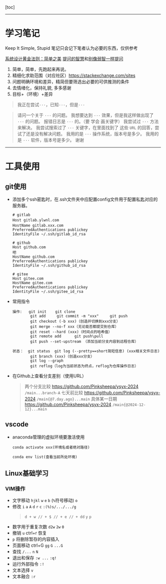 [toc]

---
# 学习笔记
Keep It Simple, Stupid
笔记只会记下笔者认为必要的东西，仅供参考

[系统设计黄金法则：简单之美](https://blog.sciencenet.cn/blog-414166-562616.html)
[提问的智慧](https://github.com/ryanhanwu/How-To-Ask-Questions-The-Smart-Way/blob/main/README-zh_CN.md#%E7%AC%AC%E4%BA%8C%E6%AD%A5%E4%BD%BF%E7%94%A8%E9%A1%B9%E7%9B%AE%E9%82%AE%E4%BB%B6%E5%88%97%E8%A1%A8)和[别像弱智一样提问](https://github.com/tangx/Stop-Ask-Questions-The-Stupid-Ways/tree/master)

1. 简单，简单，先跑起来再说。
2. 精细化求助范围（对应社区）https://stackexchange.com/sites
3. 问题明确环境和差异，精简但要筛选出必要的可供推测的条件
4. 去情绪化，保持礼貌,  多多感谢
5. 目标+（环境）+差异
> 我正在尝试`···`，已知`···`，但是`···`

>请问一个关于 `···` 的问题。
我想要达到 `···` 效果，但是我这样做出现了 `···` 的问题。
报错日志是 `···` 的。（要 学会 画关键字）
我尝试过 `···` 方法来解决。
我尝试搜索过了 `···` 关键字，在里面找到了 这些 `URL` 的回答，尝试了还是没有解决问题。
我用的是 `···` 操作系统，版本号是多少。
我用的是 `···` 软件，版本号是多少。
谢谢

---
# 工具使用

## git使用

- 添加多个ssh密匙时，在.ssh文件夹中应配置config文件用于配置私匙对应的服务器。

    ```
    # gitlab
    Host gitlab.ylwnl.com  　
    HostName gitlab.xxx.com 　　
    PreferredAuthentications publickey  
    IdentityFile ~/.ssh/gitlab_id_rsa 

    # github
    Host github.com
    吧                                                                                     
    HostName github.com
    PreferredAuthentications publickey
    IdentityFile ~/.ssh/github_id_rsa

    # gitee
    Host gitee.com
    HostName gitee.com
    PreferredAuthentications publickey
    IdentityFile ~/.ssh/gitee_id_rsa
    ```
- 常用指令
    ```
    操作:   git init    git clone
            git add     git commit -m "xxx"     git push    
            git checkout (-b xxx)（创造并切换到xxx分支）
            git merge --no-f xxx（无论能否都提交到仓库）
            git reset --hard (xxx)（时间点的哈希值）
            git remote add      git push\pull
            git push --set-upstream （添加当前分支内容到远程仓库）
    ```

    ```
    状态：  git status  git log (--pretty==short简短信息) (xxx相关文件日志)
            git branch (xxx)（创造xxx分支）
            git log --graph
            git reflog（log为当前状态为终点，reflog为仓库操作日志）
    ```
- 在Github上查看分支差别（使用URL）
  > 两个分支比较        https://github.com/Pinksheepa/ysyx-2024 `/main...branch-A`
  > 七天前比较          https://github.com/Pinksheepa/ysyx-2024 `/main{@7.day.ago}...main`
  > 具体某一日期        https://github.com/Pinksheepa/ysyx-2024 `/main{@2024-12-12}...main`

## vscode 

- anaconda管理的虚拟环境要激活使用
  ```
  conda activate xxx(环境名或者绝对路径)
  
  conda env list(查看当前所处环境)
  ```



## Linux基础学习

### VIM操作

- 文字移动 `hjkl`  `w` `e` `b`   (`%`符号移动) `o`
- 修改 `i` `a` `A` `d` `r` `c`  `:(%)s/.../.../g`
  > `d + w // + $ // + e // + dd`
  > `y` `p`
- 数字用于重复次数      `d2w` `2w` `0`
- 撤销 `u` ctrl+r 恢复
- `p` 将删除暂存的内容插入
- 页面移动 ctrl+G `gg` `G` `...G` 
- 查找 `/...` `n` `N`
- 退出和保存 `:w ...` `:q!` 
- 运行外部指令 `:!` 
- 文本选择 `v`
- 文本融合 `:r`

